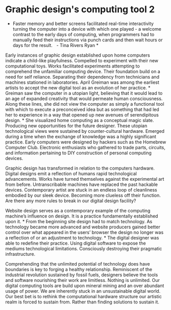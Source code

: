 # Graphic design's computing tool 2



* Faster memory and better screens facilitated real-time interactivity turning the computer into a device with which one played - a welcome contrast to the early days of computing, when programmers had to manually feed their instructions via punch cards and then wait hours or days for the result.    - Tina Rivers Ryan *



Early instances of graphic design established upon home computers indicate a child-like playfulness. Compelled to experiment with their new computational toys. Works facilitated experiments attempting to comprehend the unfamiliar computing device. Their foundation build on a need for self reliance. Separating their dependency from technicians and machines stationed in laboratories. April Greiman was among the earliest artists to accept the new digital tool as an evolution of her practice. * Greiman saw the computer in a utopian light, believing that it would lead to an age of expanded creativity that would permeate human consciousness. Along these lines, she did not view the computer as simply a functional tool with which to execute a preconceived idea but as something that had led her to experience in a way that opened up new avenues of serendipitous design. * She visualized home computing as a conceptual magic slate. Producing new opportunities for the future designer. These utopian technological views were sustained by counter-cultural hardware. Emerged during a time when the exchange of knowledge was a highly significant practice. Early computers were designed by hackers such as the Homebrew Computer Club. Electronic enthusiasts who gathered to trade parts, circuits, and information pertaining to DIY construction of personal computing devices. 



Graphic design has transformed in relation to the computers hardware. Digital designs emit a reflection of humans rapid technological advancements. Works have turned themselves against the experimental art from before. Untranscribable machines have replaced the past hackable devices. Contemporary artist are stuck in an endless loop of cleanliness embodied by our sleek device. Becoming more clueless off their function. Are there any more rules to break in our digital design facility? 



Website design serves as a contemporary example of the computing machine’s influence on design. It is a practice fundamentally established upon it. * From the beginning site design had to match technology. As technology became more advanced and website producers gained better control over what appeared in the users’ browser the design no longer was a reflection of or an adjustment to technology. * The digital designer was able to redefine their practice. Using digital software to expose the mediums technological limitations. Consciously destroying their pragmatic infrastructure. 



Comprehending that the unlimited potential of technology does have boundaries is key to forging a healthy relationship. Reminiscent of the industrial revolution sustained by fossil fuels, designers believe the tools and software nourishing their work are limitless. Nothing is unlimited. Our digital computing tools are build upon mineral mining and an over abundant usage of power. We are inherently stuck in an unsustainable digital world. Our best bet is to rethink the computational hardware structure our artistic realm is forced to sustain from. Rather than finding solutions to sustain it. 
 
